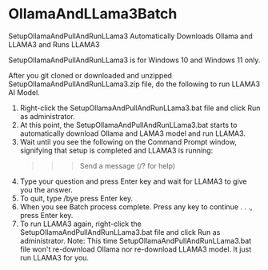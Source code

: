# OllamaAndLLama3Batch
SetupOllamaAndPullAndRunLLama3 Automatically Downloads Ollama and LLAMA3 and Runs LLAMA3

SetupOllamaAndPullAndRunLLama3 is for Windows 10 and Windows 11 only.

After you git cloned or downloaded and unzipped SetupOllamaAndPullAndRunLLama3.zip file, do the following to run LLAMA3 AI Model.

1) Right-click the SetupOllamaAndPullAndRunLLama3.bat file   and click Run as   administrator.
2) At this point, the SetupOllamaAndPullAndRunLLama3.bat starts to      
   automatically download Ollama and LAMA3 model and run LLAMA3.
3) Wait until you see the following on the Command Prompt window, signifying 
   that setup is completed and LLAMA3 is running:
   >>> Send a message (/? for help)
4) Type your question and press Enter key and wait for LLAMA3 to give you the 
   answer.
5) To quit, type /bye press Enter key.
6) When you see Batch process complete. Press any key to continue . . ., press 
   Enter key.
7) To run LLAMA3 again, right-click the SetupOllamaAndPullAndRunLLama3.bat 
   file and click Run as administrator.
   Note: This time SetupOllamaAndPullAndRunLLama3.bat file won't re-download 
         Ollama nor re-download LLAMA3 model. It just run LLAMA3 for you.
